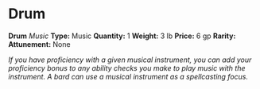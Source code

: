 # Drum

**Drum**
_Music_
**Type:** Music
**Quantity:** 1
**Weight:** 3 lb
**Price:** 6 gp
**Rarity:** 
**Attunement:** None

*If you have proficiency with a given musical instrument, you can add your proficiency bonus to any ability checks you make to play music with the instrument. A bard can use a musical instrument as a spellcasting focus.*
